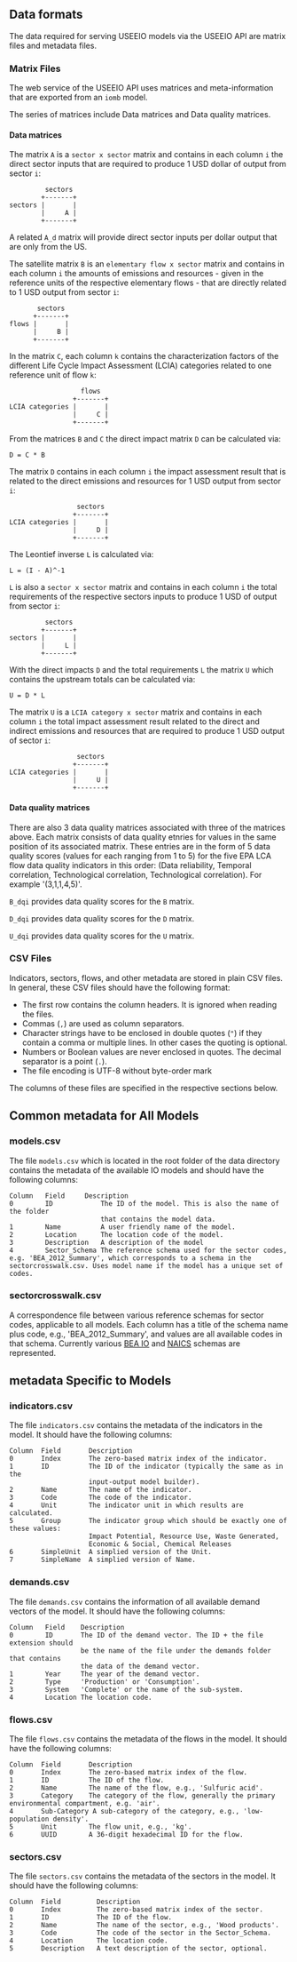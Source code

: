 ## Data formats

The data required for serving USEEIO models via the USEEIO API are matrix files and metadata files.

### Matrix Files
The web service of the USEEIO API uses matrices and
meta-information that are exported from an `iomb` model.


 The series of matrices
include Data matrices and Data quality matrices.

#### Data matrices
The matrix `A` is a `sector x sector` matrix and contains in each column `i` the
direct sector inputs that are required to produce 1 USD dollar of output from
sector `i`:

```
         sectors
        +-------+
sectors |       |
        |     A |
        +-------+
```

A related `A_d` matrix will provide direct sector inputs per dollar output that are only from the US.

The satellite matrix `B` is an `elementary flow x sector` matrix and contains in
each column `i` the amounts of emissions and resources - given in the reference
units of the respective elementary flows - that are directly related to 1 USD
output from sector `i`:

```
       sectors
      +-------+
flows |       |
      |     B |
      +-------+
```

In the matrix `C`, each column `k` contains the characterization factors of
the different Life Cycle Impact Assessment (LCIA) categories related to one reference unit of flow `k`:

```
                  flows
                +-------+
LCIA categories |       |
                |     C |
                +-------+
```

From the matrices `B` and `C` the direct impact matrix `D` can be calculated
via:

```
D = C * B
``` 

The matrix `D` contains in each column `i` the impact assessment result that is
related to the direct emissions and resources for 1 USD output from sector `i`:

```
                 sectors
                +-------+
LCIA categories |       |
                |     D |
                +-------+
```

The Leontief inverse `L` is calculated via:

```
L = (I - A)^-1
```

`L` is also a `sector x sector` matrix and contains in each column `i` the
total requirements of the respective sectors inputs to produce 1 USD of output
from sector `i`:

```
         sectors
        +-------+
sectors |       |
        |     L |
        +-------+
```

With the direct impacts `D` and the total requirements `L` the matrix `U` which
contains the upstream totals can be calculated via:

```
U = D * L
```

The matrix `U` is a `LCIA category x sector` matrix and contains in each column
`i` the total impact assessment result related to the direct and indirect 
emissions and resources that are required to produce 1 USD output of sector `i`:

```
                 sectors
                +-------+
LCIA categories |       |
                |     U |
                +-------+
```

#### Data quality matrices
There are also 3 data quality matrices associated with three of the matrices above.
Each matrix consists of data quality etnries for values in the same position of its associated matrix.
 These entries are in the form of 5 data quality scores (values for each ranging from 1 to 5) for the five
 EPA LCA flow data quality indicators in this order: (Data reliability, Temporal correlation, Technological correlation,
         Technological correlation). For example '(3,1,1,4,5)'.

`B_dqi` provides data quality scores for the `B` matrix.

`D_dqi` provides data quality scores for the `D` matrix.

`U_dqi` provides data quality scores for the `U` matrix.


### CSV Files
Indicators, sectors, flows, and other metadata are stored in plain CSV files.
In general, these CSV files should have the following format:

* The first row contains the column headers. It is ignored when reading the
  files.
* Commas (`,`) are used as column separators.
* Character strings have to be enclosed in double quotes (`"`) if they contain 
  a comma or multiple lines. In other cases the quoting is optional.
* Numbers or Boolean values are never enclosed in quotes. The decimal separator
  is a point (`.`).
* The file encoding is UTF-8 without byte-order mark

The columns of these files are specified in the respective sections below.

## Common metadata for All Models

### models.csv
The file `models.csv` which is located in the root folder of the data directory
contains the metadata of the available IO models and should have the following
columns:

```
Column   Field     Description
0        ID            The ID of the model. This is also the name of the folder
                       that contains the model data.
1        Name          A user friendly name of the model.
2        Location      The location code of the model.
3        Description   A description of the model
4        Sector_Schema The reference schema used for the sector codes, e.g. 'BEA_2012_Summary', which corresponds to a schema in the sectorcrosswalk.csv. Uses model name if the model has a unique set of codes.
```

### sectorcrosswalk.csv
A correspondence file between various reference schemas for sector codes, applicable to all models. Each column has a title of the schema name plus code, e.g., 'BEA_2012_Summary', and values are all available codes in that schema. Currently various [BEA IO](https://www.bea.gov/data/industries/input-output-accounts-data) and [NAICS](https://www.census.gov/cgi-bin/sssd/naics/naicsrch) schemas are represented. 

## metadata Specific to Models

### indicators.csv
The file `indicators.csv` contains the metadata of the indicators in the model.
It should have the following columns:

```
Column  Field       Description
0       Index       The zero-based matrix index of the indicator.
1       ID          The ID of the indicator (typically the same as in the 
                    input-output model builder).
2       Name        The name of the indicator.
3       Code        The code of the indicator.
4       Unit        The indicator unit in which results are calculated.
5       Group       The indicator group which should be exactly one of these values:
                    Impact Potential, Resource Use, Waste Generated,
                    Economic & Social, Chemical Releases
6       SimpleUnit  A simplied version of the Unit. 
7       SimpleName  A simplied version of Name.
```

### demands.csv
The file `demands.csv` contains the information of all available demand vectors
of the model. It should have the following columns:

```
Column   Field    Description
0        ID       The ID of the demand vector. The ID + the file extension should
                  be the name of the file under the demands folder that contains
                  the data of the demand vector.
1        Year     The year of the demand vector.
2        Type     'Production' or 'Consumption'.
3        System   'Complete' or the name of the sub-system.
4        Location The location code.
```

### flows.csv
The file `flows.csv` contains the metadata of the flows in the model.
It should have the following columns:

```
Column  Field       Description
0       Index       The zero-based matrix index of the flow.
1       ID          The ID of the flow.
2       Name        The name of the flow, e.g., 'Sulfuric acid'.
3       Category    The category of the flow, generally the primary environmental compartment, e.g. 'air'.
4       Sub-Category A sub-category of the category, e.g., 'low-population density'.
5       Unit        The flow unit, e.g., 'kg'.
6       UUID        A 36-digit hexadecimal ID for the flow.
```

### sectors.csv
The file `sectors.csv` contains the metadata of the sectors in the model.
It should have the following columns:

```
Column  Field         Description
0       Index         The zero-based matrix index of the sector.
1       ID            The ID of the flow.
2       Name          The name of the sector, e.g., 'Wood products'.
3       Code          The code of the sector in the Sector_Schema.
4       Location      The location code.
5       Description   A text description of the sector, optional.
